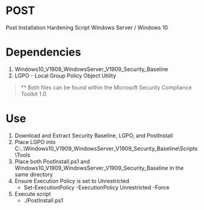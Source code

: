 # POST
Post Installation Hardening Script
Windows Server / Windows 10

# Dependencies
1. Windows10_V1909_WindowsServer_V1909_Security_Baseline
2. LGPO - Local Group Policy Object Utility
> ** Both files can be found within the Microsoft Security Compliance Toolkit 1.0

# Use
1. Download and Extract Security Baseline, LGPO, and PostInstall
2. Place LGPO into C:\..\Windows10_V1909_WindowsServer_V1909_Security_Baseline\Scripts\Tools
3. Place both PostInstall.ps1 and Windows10_V1909_WindowsServer_V1909_Security_Baseline in the same directory
4. Ensure Execution Policy is set to Unrestricted
    - Set-ExecutionPolicy -ExecutionPolicy Unrestricted -Force
5. Execute script
    - ./PostInstall.ps1
   
